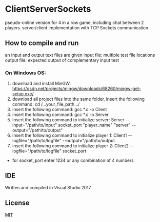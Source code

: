 # ClientServerSockets
pseudo-online version for 4 in a row game, including chat between 2 players. server/client implementation with TCP Sockets communication.

## How to compile and run
an input and output text files are given
input file: multiple test file locations
output file: expected output of complementary input test

### On Windows OS: 
1. download and install MinGW: https://osdn.net/projects/mingw/downloads/68260/mingw-get-setup.exe/
2. download all project files into the same folder, insert the following command: cd /...your_file_path.../
3. insert the following command: gcc *.c -o Client
4. insert the following command: gcc *.c -o Server
5. insert the following command to initialize server: Server --input="/path/to/input" socket_port "player_name" "server" --output="/path/to/output"
6. insert the following command to initialize player 1: Client1 --logfile="/path/to/logfile" --output="/path/to/output
7. insert the following command to initialize player 2: Client2 --logfile="/path/to/logfile" socket_port

 * for socket_port enter 1234 or any combination of 4 numbers


## IDE
Written and compiled in Visual Studio 2017

## License
[MIT](https://choosealicense.com/licenses/mit/)
